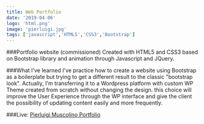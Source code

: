 ```yaml
---
title: Web Portfolio
date: '2019-04-06'
logo: 'html.png'
image: 'pierluigi.jpg'
tags: ['javascript','HTML5','CSS3','Bootstrap']
---
```


###Portfolio website (commissioned)
 Created with HTML5 and CSS3 based on Bootstrap library and animation through Javascript and JQuery.

###What I've learned
 I've practice how to create a website using Bootstrap as a boilerplate but trying to get a different result to the classic "bootstrap look".
 Actually, I'm transferring it to a Wordpress platform with custom WP Theme created from scratch without changing the design. this choice will improve the User Experience through the WP interface and give the client the possibility of updating content easily and more frequently.

###Live: 
 <a href="http://pierluigimuscolino.com/" target=_blank>Pierluigi Muscolino Portfolio</a>
